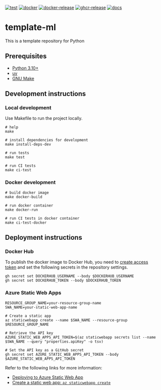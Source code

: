 [![test](https://github.com/ks6088ts-labs/template-ml/actions/workflows/test.yaml/badge.svg?branch=main)](https://github.com/ks6088ts-labs/template-ml/actions/workflows/test.yaml?query=branch%3Amain)
[![docker](https://github.com/ks6088ts-labs/template-ml/actions/workflows/docker.yaml/badge.svg?branch=main)](https://github.com/ks6088ts-labs/template-ml/actions/workflows/docker.yaml?query=branch%3Amain)
[![docker-release](https://github.com/ks6088ts-labs/template-ml/actions/workflows/docker-release.yaml/badge.svg)](https://github.com/ks6088ts-labs/template-ml/actions/workflows/docker-release.yaml)
[![ghcr-release](https://github.com/ks6088ts-labs/template-ml/actions/workflows/ghcr-release.yaml/badge.svg)](https://github.com/ks6088ts-labs/template-ml/actions/workflows/ghcr-release.yaml)
[![docs](https://github.com/ks6088ts-labs/template-ml/actions/workflows/github-pages.yaml/badge.svg)](https://github.com/ks6088ts-labs/template-ml/actions/workflows/github-pages.yaml)

# template-ml

This is a template repository for Python

## Prerequisites

- [Python 3.10+](https://www.python.org/downloads/)
- [uv](https://docs.astral.sh/uv/getting-started/installation/)
- [GNU Make](https://www.gnu.org/software/make/)

## Development instructions

### Local development

Use Makefile to run the project locally.

```shell
# help
make

# install dependencies for development
make install-deps-dev

# run tests
make test

# run CI tests
make ci-test
```

### Docker development

```shell
# build docker image
make docker-build

# run docker container
make docker-run

# run CI tests in docker container
make ci-test-docker
```

## Deployment instructions

### Docker Hub

To publish the docker image to Docker Hub, you need to [create access token](https://app.docker.com/settings/personal-access-tokens/create) and set the following secrets in the repository settings.

```shell
gh secret set DOCKERHUB_USERNAME --body $DOCKERHUB_USERNAME
gh secret set DOCKERHUB_TOKEN --body $DOCKERHUB_TOKEN
```

### Azure Static Web Apps

```shell
RESOURCE_GROUP_NAME=your-resource-group-name
SWA_NAME=your-static-web-app-name

# Create a static app
az staticwebapp create --name $SWA_NAME --resource-group $RESOURCE_GROUP_NAME

# Retrieve the API key
AZURE_STATIC_WEB_APPS_API_TOKEN=$(az staticwebapp secrets list --name $SWA_NAME --query "properties.apiKey" -o tsv)

# Set the API key as a GitHub secret
gh secret set AZURE_STATIC_WEB_APPS_API_TOKEN --body $AZURE_STATIC_WEB_APPS_API_TOKEN
```

Refer to the following links for more information:

- [Deploying to Azure Static Web App](https://docs.github.com/en/actions/use-cases-and-examples/deploying/deploying-to-azure-static-web-app)
- [Create a static web app: `az staticwebapp create`](https://learn.microsoft.com/en-us/cli/azure/staticwebapp?view=azure-cli-latest#az-staticwebapp-create)
